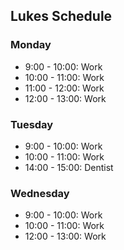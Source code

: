 ## Lukes Schedule

### Monday

* 9:00 - 10:00: Work
* 10:00 - 11:00: Work
* 11:00 - 12:00: Work
* 12:00 - 13:00: Work

### Tuesday

* 9:00 - 10:00: Work
* 10:00 - 11:00: Work
* 14:00 - 15:00: Dentist

### Wednesday
* 9:00 - 10:00: Work
* 10:00 - 11:00: Work
* 12:00 - 13:00: Work
